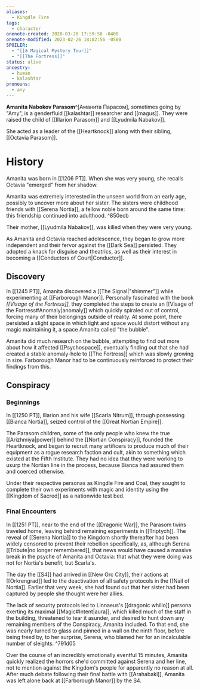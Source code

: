 ```yaml
---
aliases:
  - Kingdle Fire
tags:
  - character
onenote-created: 2020-03-28 17:59:58 -0400
onenote-modified: 2023-02-26 18:02:56 -0500
SPOILER:
  - "[[⍟ Magical Mystery Tour]]"
  - "[[The Fortress]]"
status: alive
ancestry:
  - human
  - kalashtar
pronouns:
  - any
---
```

**Amanita Nabokov Parasom**^[Аманита Парасом], sometimes going by "Amy", is a genderfluid [[kalashtar]] researcher and [[magus]]. They were raised the child of [[Illarion Parasom]] and [[Lyudmila Nabakov]].

She acted as a leader of the [[Heartknock]] along with their sibling, [[Octavia Parasom]]. 

# History
Amanita was born in [[1206 PT]]. When she was very young, she recalls Octavia "emerged" from her shadow. 

Amanita was extremely interested in the unseen world from an early age, possibly to uncover more about her sister. The sisters were childhood friends with [[Serena Nortia]], a fellow noble born around the same time: this friendship continued into adulthood. ^850ecb

Their mother, [[Lyudmila Nabakov]], was killed when they were very young.

As Amanita and Octavia reached adolescence, they began to grow more independent and their fervor against the [[Dark Sea]] persisted. They adopted a knack for disguise and theatrics, as well as their interest in becoming a [[Conductors of Court|Conductor]]. 

## Discovery

In [[1245 PT]], Amanita discovered a [[The Signal|"shimmer"]] while experimenting at [[Farborough Manor]].  Personally fascinated with the book *[[Visage of the Fortress]]*, they completed the steps to create an [[Visage of the Fortress#Anomaly|anomaly]] which quickly spiraled out of control, forcing many of their belongings outside of reality. At some point, there persisted a slight space in which light and space would distort without any magic maintaining it, a space Amanita called "the bubble".

Amanita did much research on the bubble, attempting to find out more about how it affected [[Psychospace]], eventually finding out that she had created a stable anomaly-hole to [[The Fortress]] which was slowly growing in size. Farborough Manor had to be continuously reinforced to protect their findings from this.

## Conspiracy
### Beginnings
In [[1250 PT]], Illarion and his wife [[Scarla Nitrum]], through possessing [[Bianca Nortia]], seized control of the [[Great Nortian Empire]]. 

The Parasom children, some of the only people who knew the true [[Arizhmiya|power]] behind the [[Nortian Conspiracy]], founded the Heartknock, and began to recruit many artificers to produce much of their equipment as a rogue research faction and cult, akin to something which existed at the Fifth Institute. They had no idea that they were working to usurp the Nortian line in the process, because Bianca had assured them and coerced otherwise.

Under their respective personas as Kingdle Fire and Coal, they sought to complete their own experiments with magic and identity using the [[Kingdom of Sacred]] as a nationwide test bed.

### Final Encounters
In [[1251 PT]], near to the end of the [[Dragonic War]], the Parasom twins traveled home, leaving behind remaining experiments in [[Triptych]]. The reveal of [[Serena Nortia]] to the Kingdom shortly thereafter had been widely censored to prevent their rebellion specifically, as, although Serena [[Tribute|no longer remembered]], that news would have caused a massive break in the psyche of Amanita and Octavia: that what they were doing was not for Nortia's benefit, but Scarla's. 

The day the [[S4]] had arrived in [[New Orc City]], their actions at [[Orkrengrad]] led to the deactivation of all safety protocols in the [[Nail of Nortia]]. Earlier that very week, she had found out that her sister had been captured by people she thought were her allies. 

The lack of security protocols led to Linnaeus's [[dragonic whillo]] persona exerting its maximal [[Magic#Intent|aura]], which killed much of the staff in the building, threatened to tear it asunder, and desired to hunt down any remaining members of the Conspiracy, Amanita included. To that end, she was nearly turned to glass and pinned in a wall on the ninth floor, before being freed by, to her surprise, Serena, who blamed her for an incalculable number of sleights. ^791d05

Over the course of an incredibly emotionally eventful 15 minutes, Amanita quickly realized the horrors she'd committed against Serena and her line, not to mention against the Kingdom's people for apparently no reason at all. After much debate following their final battle with [[Arahabaki]], Amanita was left alone back at [[Farborough Manor]] by the S4.